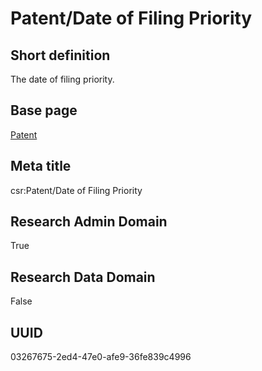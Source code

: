 # Patent/Date of Filing Priority
## Short definition
The date of filing priority.
## Base page
[Patent](../../Objects/Patent.md)
## Meta title
csr:Patent/Date of Filing Priority
## Research Admin Domain
True
## Research Data Domain
False
## UUID
03267675-2ed4-47e0-afe9-36fe839c4996
